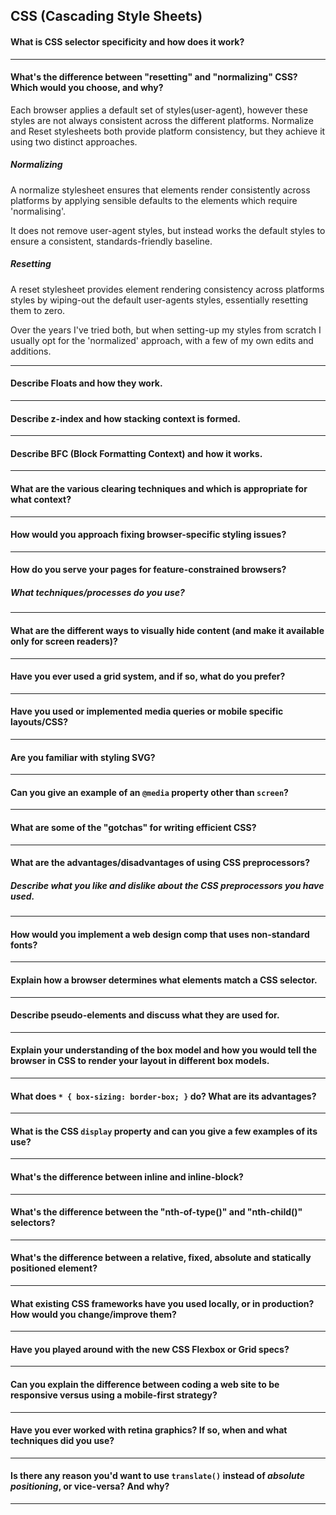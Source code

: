 ## CSS (Cascading Style Sheets)

#### What is CSS selector specificity and how does it work?
---
#### What's the difference between "resetting" and "normalizing" CSS? Which would you choose, and why?
Each browser applies a default set of styles(user-agent), however these styles are not always consistent across the different platforms. Normalize and Reset stylesheets both provide platform consistency, but they achieve it using two distinct approaches.

##### Normalizing
A normalize stylesheet ensures that elements render consistently across platforms by applying sensible defaults to the elements which require 'normalising'. 

It does not remove user-agent styles, but instead works the default styles to ensure a consistent, standards-friendly baseline.


##### Resetting
A reset stylesheet provides element rendering consistency across platforms styles by wiping-out the default user-agents styles, essentially resetting them to zero.


Over the years I've tried both, but when setting-up my styles from scratch I usually opt for the 'normalized' approach, with a few of my own edits and additions.

---
#### Describe Floats and how they work.
---
#### Describe z-index and how stacking context is formed.
---
#### Describe BFC (Block Formatting Context) and how it works.
---
#### What are the various clearing techniques and which is appropriate for what context?
---
#### How would you approach fixing browser-specific styling issues?
---
#### How do you serve your pages for feature-constrained browsers?
  ##### What techniques/processes do you use?
---
#### What are the different ways to visually hide content (and make it available only for screen readers)?
---
#### Have you ever used a grid system, and if so, what do you prefer?
---
#### Have you used or implemented media queries or mobile specific layouts/CSS?
---
#### Are you familiar with styling SVG?
---
#### Can you give an example of an `@media` property other than `screen`?
---
#### What are some of the "gotchas" for writing efficient CSS?
---
#### What are the advantages/disadvantages of using CSS preprocessors?
   ##### Describe what you like and dislike about the CSS preprocessors you have used.
---
#### How would you implement a web design comp that uses non-standard fonts?
---
#### Explain how a browser determines what elements match a CSS selector.
---
#### Describe pseudo-elements and discuss what they are used for.
---
#### Explain your understanding of the box model and how you would tell the browser in CSS to render your layout in different box models.
---
#### What does ```* { box-sizing: border-box; }``` do? What are its advantages?
---
#### What is the CSS `display` property and can you give a few examples of its use?
---
#### What's the difference between inline and inline-block?
---
#### What's the difference between the "nth-of-type()" and "nth-child()" selectors?
---
#### What's the difference between a relative, fixed, absolute and statically positioned element?
---
#### What existing CSS frameworks have you used locally, or in production? How would you change/improve them?
---
#### Have you played around with the new CSS Flexbox or Grid specs?
---
#### Can you explain the difference between coding a web site to be responsive versus using a mobile-first strategy?
---
#### Have you ever worked with retina graphics? If so, when and what techniques did you use?
---
#### Is there any reason you'd want to use `translate()` instead of *absolute positioning*, or vice-versa? And why?
---